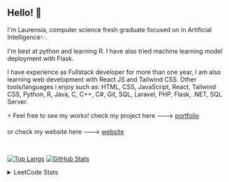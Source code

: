 ## Hello! 👋


I'm Laurensia, computer science fresh graduate focused on in Artificial Intelligence✨.

I'm best at python and learning R. I have also tried machine learning model deployment with Flask. 

I have experience as Fullstack developer for more than one year, I am also learning web development with React JS and Tailwind CSS. Other tools/languages i enjoy such as: HTML, CSS, JavaScript, React, Tailwind CSS, Python, R, Java, C, C++, C#, Git, SQL, Laravel, PHP, Flask, .NET, SQL Server.

⚡ Feel free to see my works! check my project here ---> [portfolio](https://github.com/laurensiavee/portfolio)

or check my website here ---> [website](https://laurensiavee.github.io)

</br>

[![Top Langs](https://github-readme-stats.vercel.app/api/top-langs/?username=laurensiavee&langs_count=9&layout=compact&theme=tokyonight&count_private=true)](https://github.com/laurensiavee/github-readme-stats)
[![GitHub Stats](https://github-readme-stats.vercel.app/api/?username=laurensiavee&langs_count=9&layout=compact&theme=tokyonight&count_private=true)](https://github.com/laurensiavee/github-readme-stats)


<details>
    <summary>LeetCode Stats</summary>
    <img src="https://leetcard.jacoblin.cool/daytea?border=0&radius=20&ext=activity" >
</details>
